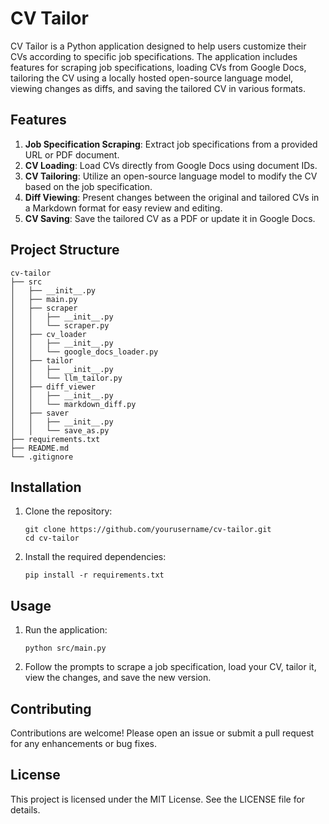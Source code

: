 # CV Tailor

CV Tailor is a Python application designed to help users customize their CVs according to specific job specifications. The application includes features for scraping job specifications, loading CVs from Google Docs, tailoring the CV using a locally hosted open-source language model, viewing changes as diffs, and saving the tailored CV in various formats.

## Features

1. **Job Specification Scraping**: Extract job specifications from a provided URL or PDF document.
2. **CV Loading**: Load CVs directly from Google Docs using document IDs.
3. **CV Tailoring**: Utilize an open-source language model to modify the CV based on the job specification.
4. **Diff Viewing**: Present changes between the original and tailored CVs in a Markdown format for easy review and editing.
5. **CV Saving**: Save the tailored CV as a PDF or update it in Google Docs.

## Project Structure

```
cv-tailor
├── src
│   ├── __init__.py
│   ├── main.py
│   ├── scraper
│   │   ├── __init__.py
│   │   └── scraper.py
│   ├── cv_loader
│   │   ├── __init__.py
│   │   └── google_docs_loader.py
│   ├── tailor
│   │   ├── __init__.py
│   │   └── llm_tailor.py
│   ├── diff_viewer
│   │   ├── __init__.py
│   │   └── markdown_diff.py
│   ├── saver
│   │   ├── __init__.py
│   │   └── save_as.py
├── requirements.txt
├── README.md
└── .gitignore
```

## Installation

1. Clone the repository:
   ```
   git clone https://github.com/yourusername/cv-tailor.git
   cd cv-tailor
   ```

2. Install the required dependencies:
   ```
   pip install -r requirements.txt
   ```

## Usage

1. Run the application:
   ```
   python src/main.py
   ```

2. Follow the prompts to scrape a job specification, load your CV, tailor it, view the changes, and save the new version.

## Contributing

Contributions are welcome! Please open an issue or submit a pull request for any enhancements or bug fixes.

## License

This project is licensed under the MIT License. See the LICENSE file for details.
